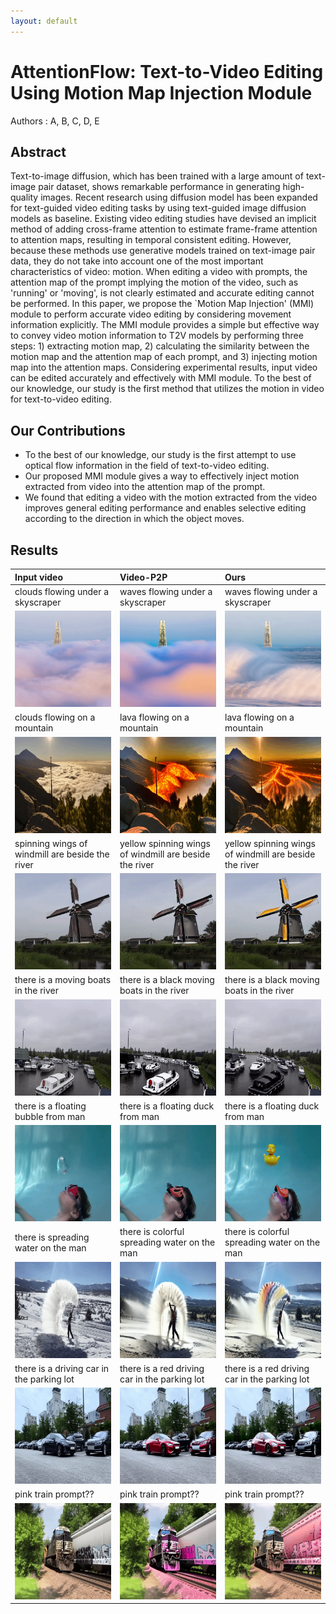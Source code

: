 ```yaml
---
layout: default
---
```


# AttentionFlow: Text-to-Video Editing Using Motion Map Injection Module

Authors : A, B, C, D, E


## Abstract

Text-to-image diffusion, which has been trained with a large amount of text-image pair dataset, shows remarkable performance in generating high-quality images. Recent research using diffusion model has been expanded for text-guided video editing tasks by using text-guided image diffusion models as baseline. Existing video editing studies have devised an implicit method of adding cross-frame attention to estimate frame-frame attention to attention maps, resulting in temporal consistent editing. However, because these methods use generative models trained on text-image pair data, they do not take into account one of the most important characteristics of video: motion. When editing a video with prompts, the attention map of the prompt implying the motion of the video, such as 'running' or 'moving', is not clearly estimated and accurate editing cannot be performed. In this paper, we propose the `Motion Map Injection' (MMI) module to perform accurate video editing by considering movement information explicitly. The MMI module provides a simple but effective way to convey video motion information to T2V models by performing three steps: 1) extracting motion map, 2) calculating the similarity between the motion map and the attention map of each prompt, and 3) injecting motion map into the attention maps.  Considering experimental results, input video can be edited accurately and effectively with MMI module. To the best of our knowledge, our study is the first method that utilizes the motion in video for text-to-video editing.


## Our Contributions

* To the best of our knowledge, our study is the first attempt to use optical flow information in the field of text-to-video editing.
* Our proposed MMI module gives a way to effectively inject motion extracted from video into the attention map of the prompt.
* We found that editing a video with the motion extracted from the video improves general editing performance and enables selective editing according to the direction in which the object moves.


## Results


| Input video                              | Video-P2P                         | Ours                           |
|:-----------------------------------------|:----------------------------------|:-------------------------------|
| clouds flowing under a skyscraper | waves flowing under a skyscraper | waves flowing under a skyscraper |
|![input](docs/assets/img/clouds_waves_input.gif)    | ![video-p2p](docs/assets/img/clouds_waves_ori.gif) | ![ours](docs/assets/img/clouds_waves_MMI.gif)  |
| clouds flowing on a mountain | lava flowing on a mountain | lava flowing on a mountain |
|![input](docs/assets/img/clouds_lava_input.gif)    | ![video-p2p](docs/assets/img/clouds_lava_ori.gif) | ![ours](docs/assets/img/clouds_lava_MMI.gif)  |
| spinning wings of windmill are beside the river | yellow spinning wings of windmill are beside the river | yellow spinning wings of windmill are beside the river |
|![input](docs/assets/img/yellow_windmill_input.gif)    | ![video-p2p](docs/assets/img/yellow_windmill_ori.gif) | ![ours](docs/assets/img/yellow_windmill_MMI.gif)  |
| there is a moving boats in the river | there is a black moving boats in the river | there is a black moving boats in the river |
|![input](docs/assets/img/black_boat_input.gif)    | ![video-p2p](docs/assets/img/black_boat_ori.gif) | ![ours](docs/assets/img/black_boat_MMI.gif)  |
| there is a floating bubble from man | there is a floating duck from man | there is a floating duck from man |
|![input](docs/assets/img/bubble_duck_input.gif)    | ![video-p2p](docs/assets/img/bubble_duck_ori.gif) | ![ours](docs/assets/img/bubble_duck_MMI.gif)  |
| there is spreading water on the man | there is colorful spreading water on the man | there is colorful spreading water on the man |
|![input](docs/assets/img/colorful_water_input.gif)    | ![video-p2p](docs/assets/img/colorful_water_ori.gif) | ![ours](docs/assets/img/colorful_water_MMI.gif)  |
| there is a driving car in the parking lot | there is a red driving car in the parking lot | there is a red driving car in the parking lot |
|![input](docs/assets/img/red_car_input.gif)    | ![video-p2p](docs/assets/img/red_car_ori.gif) | ![ours](docs/assets/img/red_car_MMI.gif)  |
| pink train prompt?? | pink train prompt?? | pink train prompt?? |
|![input](docs/assets/img/pink_train_input.gif)    | ![video-p2p](docs/assets/img/pink_train_ori.gif) | ![ours](docs/assets/img/pink_train_MMI.gif)  |
